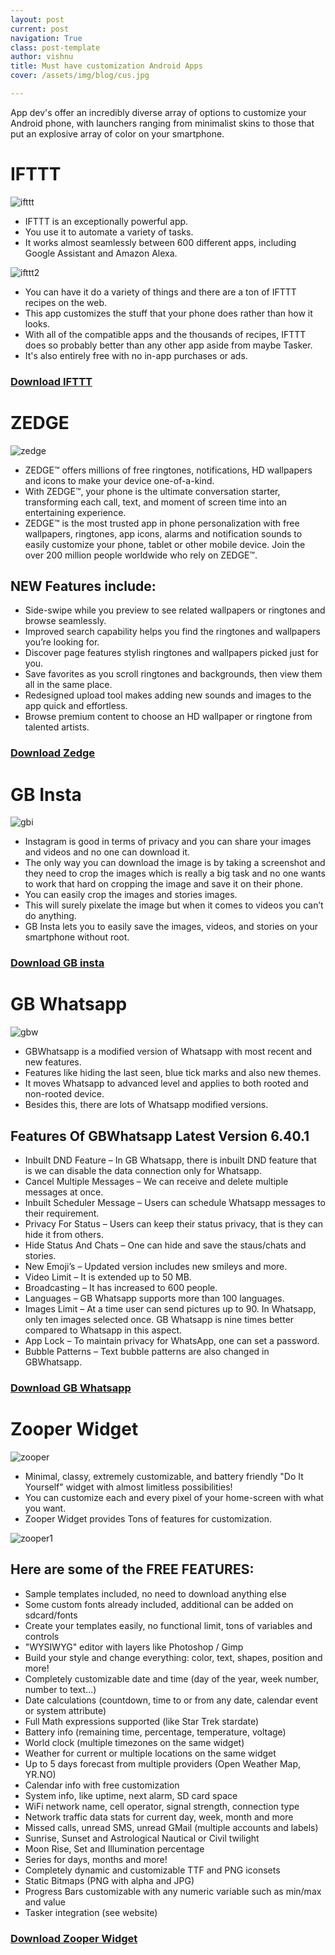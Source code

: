 ```yaml
---
layout: post
current: post
navigation: True
class: post-template
author: vishnu
title: Must have customization Android Apps
cover: /assets/img/blog/cus.jpg

---
```


App dev's offer an incredibly diverse array of options to customize your Android phone, with launchers ranging from minimalist skins to those that put an explosive array of color on your smartphone.

# IFTTT

![ifttt](/assets/img/blog/IFTTT.png)

* IFTTT is an exceptionally powerful app.
* You use it to automate a variety of tasks.
* It works almost seamlessly between 600 different apps, including Google Assistant and Amazon Alexa.

![ifttt2](/assets/img/blog/ifttt2.jpg)

* You can have it do a variety of things and there are a ton of IFTTT recipes on the web.
* This app customizes the stuff that your phone does rather than how it looks.
* With all of the compatible apps and the thousands of recipes, IFTTT does so probably better than any other app aside from maybe Tasker.
* It's also entirely free with no in-app purchases or ads.

### [Download IFTTT](https://cll.press/Zaz3H)


# ZEDGE

![zedge](/assets/img/blog/zedge.jpg)

* ZEDGE™ offers millions of free ringtones, notifications, HD wallpapers and icons to make your device one-of-a-kind.
* With ZEDGE™, your phone is the ultimate conversation starter, transforming each call, text, and moment of screen time into an entertaining experience.
* ZEDGE™ is the most trusted app in phone personalization with free wallpapers, ringtones, app icons, alarms and notification sounds to easily customize your phone, tablet or other mobile device. Join the over 200 million people worldwide who rely on ZEDGE™.

## NEW Features include:
* Side-swipe while you preview to see related wallpapers or ringtones and browse seamlessly.
* Improved search capability helps you find the ringtones and wallpapers you’re looking for.
* Discover page features stylish ringtones and wallpapers picked just for you.
* Save favorites as you scroll ringtones and backgrounds, then view them all in the same place.
* Redesigned upload tool makes adding new sounds and images to the app quick and effortless.
* Browse premium content to choose an HD wallpaper or ringtone from talented artists.

### [Download Zedge](https://cll.press/YvsJW)

# GB Insta

![gbi](/assets/img/blog/gbi.jpg)

* Instagram is good in terms of privacy and you can share your images and videos and no one can download it.
* The only way you can download the image is by taking a screenshot and they need to crop the images which is really a big task and no one wants to work that hard on cropping the image and save it on their phone.
* You can easily crop the images and stories images.
* This will surely pixelate the image but when it comes to videos you can’t do anything.
* GB Insta lets you to easily save the images, videos, and stories on your smartphone without root.

### [Download GB insta](https://cll.press/lvYIUe)

# GB Whatsapp

![gbw](/assets/img/blog/gbw.png)

* GBWhatsapp is a modified version of Whatsapp with most recent and new features.
* Features like hiding the last seen, blue tick marks and also new themes.
* It moves Whatsapp to advanced level and applies to both rooted and non-rooted device.  
* Besides this, there are lots of Whatsapp modified versions.

## Features Of GBWhatsapp Latest Version 6.40.1

* Inbuilt DND Feature – In GB Whatsapp, there is inbuilt DND feature that is we can disable the data connection only for Whatsapp.
* Cancel Multiple Messages – We can receive and delete multiple messages at once.
* Inbuilt Scheduler Message – Users can schedule Whatsapp messages to their requirement.
* Privacy For Status – Users can keep their status privacy, that is they can hide it from others.
* Hide Status And Chats – One can hide and save the staus/chats and stories.
* New Emoji’s – Updated version includes new smileys and more.
* Video Limit – It is extended up to 50 MB.
* Broadcasting – It has increased to 600 people.
* Languages – GB Whatsapp supports more than 100 languages.
* Images Limit – At a time user can send pictures up to 90. In Whatsapp, only ten images selected once. GB Whatsapp is nine times better compared to Whatsapp in this aspect.
* App Lock – To maintain privacy for WhatsApp, one can set a password.
* Bubble Patterns – Text bubble patterns are also changed in GBWhatsapp.

### [Download GB Whatsapp](https://cll.press/dF3131)

# Zooper Widget

![zooper](/assets/img/blog/zooper.png)

* Minimal, classy, extremely customizable, and battery friendly "Do It Yourself" widget with almost limitless possibilities!
* You can customize each and every pixel of your home-screen with what you want.
* Zooper Widget provides Tons of features for customization.

![zooper1](/assets/img/blog/zooper1.jpg)


## Here are some of the FREE FEATURES:
- Sample templates included, no need to download anything else
- Some custom fonts already included, additional can be added on sdcard/fonts
- Create your templates easily, no functional limit, tons of variables and controls
- "WYSIWYG" editor with layers like Photoshop / Gimp
- Build your style and change everything: color, text, shapes, position and more!
- Completely customizable date and time (day of the year, week number, number to text...)
- Date calculations (countdown, time to or from any date, calendar event or system attribute)
- Full Math expressions supported (like Star Trek stardate)
- Battery info (remaining time, percentage, temperature, voltage)
- World clock (multiple timezones on the same widget)
- Weather for current or multiple locations on the same widget
- Up to 5 days forecast from multiple providers (Open Weather Map, YR.NO)
- Calendar info with free customization
- System info, like uptime, next alarm, SD card space
- WiFi network name, cell operator, signal strength, connection type
- Network traffic data stats for current day, week, month and more
- Missed calls, unread SMS, unread GMail (multiple accounts and labels)
- Sunrise, Sunset and Astrological Nautical or Civil twilight
- Moon Rise, Set and Illumination percentage
- Series for days, months and more!
- Completely dynamic and customizable TTF and PNG iconsets
- Static Bitmaps (PNG with alpha and JPG)
- Progress Bars customizable with any numeric variable such as min/max and value
- Tasker integration (see website)



### [Download Zooper Widget](https://cll.press/ZDkApxPY)
